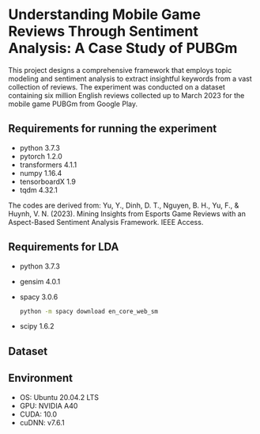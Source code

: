 # Understanding Mobile Game Reviews Through Sentiment Analysis: A Case Study of PUBGm

This project designs a comprehensive framework that employs topic modeling and sentiment analysis to extract insightful keywords from a vast collection of reviews. The experiment was conducted on a dataset containing six million English reviews collected up to March 2023 for the mobile game PUBGm from Google Play.

## Requirements for running the experiment

* python 3.7.3
* pytorch 1.2.0
* transformers 4.1.1
* numpy 1.16.4
* tensorboardX 1.9
* tqdm 4.32.1

The codes are derived from: Yu, Y., Dinh, D. T., Nguyen, B. H., Yu, F., & Huynh, V. N. (2023). Mining Insights from Esports Game Reviews with an Aspect-Based Sentiment Analysis Framework. IEEE Access.

## Requirements for LDA

* python 3.7.3
* gensim 4.0.1
* spacy 3.0.6

  ```bash
  python -m spacy download en_core_web_sm
  ```

* scipy 1.6.2

## Dataset

## Environment

* OS: Ubuntu 20.04.2 LTS
* GPU: NVIDIA A40
* CUDA: 10.0
* cuDNN: v7.6.1
